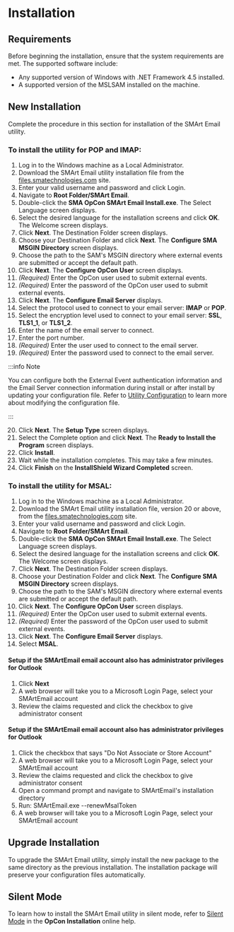 # Installation

## Requirements

Before beginning the installation, ensure that the system requirements are met. The supported software include:

* Any supported version of Windows with .NET Framework 4.5 installed.
* A supported version of the MSLSAM installed on the machine.

## New Installation

Complete the procedure in this section for installation of the SMArt Email utility.

### To install the utility for **POP** and **IMAP**:

1. Log in to the Windows machine as a Local Administrator.
2. Download the SMArt Email utility installation file from the [files.smatechnologies.com](https://files.smatechnologies.com/)  site.
3. Enter your valid username and password and click Login.
4. Navigate to **Root Folder/SMArt Email**.
5. Double-click the **SMA OpCon SMArt Email Install.exe**. The Select Language screen displays.
6. Select the desired language for the installation screens and click **OK**. The Welcome screen displays.
7. Click **Next**. The Destination Folder screen displays.
8. Choose your Destination Folder and click **Next**. The **Configure SMA MSGIN Directory** screen displays.
9. Choose the path to the SAM's MSGIN directory where external events are submitted or accept the default path.
10. Click **Next**. The **Configure OpCon User** screen displays.
11. *(Required)* Enter the OpCon user used to submit external events.
12. *(Required)* Enter the password of the OpCon user used to submit external events.
13. Click **Next**. The **Configure Email Server** displays.
14. Select the protocol used to connect to your email server: **IMAP** or **POP**.
15. Select the encryption level used to connect to your email server: **SSL**, **TLS1_1**, or **TLS1_2**.
16. Enter the name of the email server to connect.
17. Enter the port number.
18. *(Required)* Enter the user used to connect to the email server.
19. *(Required)* Enter the password used to connect to the email server.

:::info Note 

You can configure both the External Event authentication information and the Email Server connection information during install or after install by updating your configuration file. Refer to [Utility Configuration](/configuration) to learn more about modifying the configuration file.

:::

20. Click **Next**. The **Setup Type** screen displays.
21. Select the Complete option and click **Next**. The **Ready to Install the Program** screen displays.
22. Click **Install**.
23. Wait while the installation completes. This may take a few minutes.
24. Click **Finish** on the **InstallShield Wizard Completed** screen.


### To install the utility for **MSAL**:

1. Log in to the Windows machine as a Local Administrator.
2. Download the SMArt Email utility installation file, version 20 or above, from the [files.smatechnologies.com](https://files.smatechnologies.com/)  site.
3. Enter your valid username and password and click Login.
4. Navigate to **Root Folder/SMArt Email**.
5. Double-click the **SMA OpCon SMArt Email Install.exe**. The Select Language screen displays.
6. Select the desired language for the installation screens and click **OK**. The Welcome screen displays.
7. Click **Next**. The Destination Folder screen displays.
8. Choose your Destination Folder and click **Next**. The **Configure SMA MSGIN Directory** screen displays.
9. Choose the path to the SAM's MSGIN directory where external events are submitted or accept the default path.
10. Click **Next**. The **Configure OpCon User** screen displays.
11. *(Required)* Enter the OpCon user used to submit external events.
12. *(Required)* Enter the password of the OpCon user used to submit external events.
13. Click **Next**. The **Configure Email Server** displays.
14. Select **MSAL**.

#### Setup if the SMArtEmail email account also has administrator privileges for Outlook
1. Click **Next**
2. A web browser will take you to a Microsoft Login Page, select your SMArtEmail account
3. Review the claims requested and click the checkbox to give administrator consent 

#### Setup if the SMArtEmail email account also has administrator privileges for Outlook
1. Click the checkbox that says "Do Not Associate or Store Account"
2. A web browser will take you to a Microsoft Login Page, select your SMArtEmail account
3. Review the claims requested and click the checkbox to give administrator consent 
4. Open a command prompt and navigate to SMArtEmail's installation directory
5. Run: SMArtEmail.exe --renewMsalToken
6. A web browser will take you to a Microsoft Login Page, select your SMArtEmail account


## Upgrade Installation
To upgrade the SMArt Email utility, simply install the new package to the same directory as the previous installation. The installation package will preserve your configuration files automatically.

## Silent Mode

To learn how to install the SMArt Email utility in silent mode, refer to [Silent Mode](https://help.smatechnologies.com/opcon/core/installation/components#silent-mode) in the **OpCon Installation** online help.